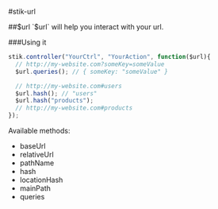 #stik-url

##$url
`$url` will help you interact with your url.

###Using it
```javascript
stik.controller("YourCtrl", "YourAction", function($url){
  // http://my-website.com?someKey=someValue
  $url.queries(); // { someKey: "someValue" }

  // http://my-website.com#users
  $url.hash(); // "users"
  $url.hash("products");
  // http://my-website.com#products
});
```

Available methods:

* baseUrl
* relativeUrl
* pathName
* hash
* locationHash
* mainPath
* queries

